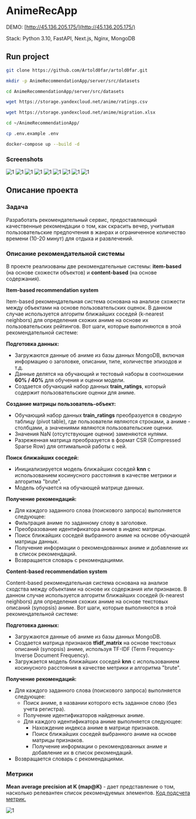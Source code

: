 # AnimeRecApp

DEMO: [http://45.136.205.175/](http://45.136.205.175/)

Stack: Python 3.10, FastAPI, Next.js, Nginx, MongoDB

## Run project

```bash
git clone https://github.com/Artold0far/artold0far.git
```
```bash
mkdir -p AnimeRecommendationApp/server/src/datasets
```
```bash
cd AnimeRecommendationApp/server/src/datasets
```
```bash
wget https://storage.yandexcloud.net/anime/ratings.csv
```
```bash
wget https://storage.yandexcloud.net/anime/migration.xlsx
```
```bash
cd ~/AnimeRecommendationApp/
```
```bash
cp .env.example .env
```
```bash
docker-compose up --build -d
```

### Screenshots
![1](https://github.com/Artold0far/artold0far/blob/main/docs/1.jpg)
![1](https://github.com/Artold0far/artold0far/blob/main/docs/2.jpg)
![1](https://github.com/Artold0far/artold0far/blob/main/docs/3.jpg)
![1](https://github.com/Artold0far/artold0far/blob/main/docs/4.jpg)
![1](https://github.com/Artold0far/artold0far/blob/main/docs/11.jpg)
![1](https://github.com/Artold0far/artold0far/blob/main/docs/5.jpg)
![1](https://github.com/Artold0far/artold0far/blob/main/docs/6.jpg)
![1](https://github.com/Artold0far/artold0far/blob/main/docs/7.jpg)
![1](https://github.com/Artold0far/artold0far/blob/main/docs/8.png)


## Описание проекта

### Задача
Разработать рекомендательный сервис, предоставляющий качественные рекомендации о том, как скрасить вечер, учитывая пользовательские предпочтения в жанрах и ограниченное количество времени (10-20 минут) для отдыха и развлечений.

### Описание рекомендательной системы
В проекте реализованы две рекомендательные системы: **item-based** (на основе схожести объектов) и **content-based** (на основе содержания).

**Item-based recommendation system**

Item-based рекомендательная система основана на анализе схожести между объектами на основе пользовательских оценок. В данном случае используется алгоритм ближайших соседей (k-nearest neighbors) для определения схожих аниме на основе их пользовательских рейтингов. Вот шаги, которые выполняются в этой рекомендательной системе:

**Подготовка данных:**

- Загружаются данные об аниме из базы данных MongoDB, включая информацию о заголовке, описании, типе, количестве эпизодов и т.д.
- Данные делятся на обучающий и тестовый наборы в соотношении **60% / 40%** для обучения и оценки модели.
- Создается обучающий набор данных **train\_ratings**, который содержит пользовательские оценки для аниме.

**Создание матрицы пользователь-объект:**

- Обучающий набор данных **train\_ratings** преобразуется в сводную таблицу (pivot table), где пользователи являются строками, а аниме - столбцами, а значениями являются пользовательские оценки.
- Значения NaN (отсутствующие оценки) заменяются нулями.
- Разреженная матрица преобразуется в формат CSR (Compressed Sparse Row) для оптимальной работы с ней.

**Поиск ближайших соседей:**

- Инициализируется модель ближайших соседей **knn** с использованием косинусного расстояния в качестве метрики и алгоритма "brute".
- Модель обучается на обучающей матрице данных.

**Получение рекомендаций:**

- Для каждого заданного слова (поискового запроса) выполняется следующее:
- Фильтрация аниме по заданному слову в заголовке.
- Преобразование идентификатора аниме в индекс матрицы.
- Поиск ближайших соседей выбранного аниме на основе обучающей матрицы данных.
- Получение информации о рекомендованных аниме и добавление их в список рекомендаций.
- Возвращается словарь с рекомендациями.


**Content-based recommendation system**

Content-based рекомендательная система основана на анализе сходства между объектами на основе их содержания или признаков. В данном случае используется алгоритм ближайших соседей (k-nearest neighbors) для определения схожих аниме на основе текстовых описаний (synopsis) аниме. Вот шаги, которые выполняются в этой рекомендательной системе:

**Подготовка данных:**

- Загружаются данные об аниме из базы данных MongoDB.
- Создается матрица признаков **tfidf\_matrix** на основе текстовых описаний (synopsis) аниме, используя TF-IDF (Term Frequency-Inverse Document Frequency).
- Загружается модель ближайших соседей **knn** с использованием косинусного расстояния в качестве метрики и алгоритма "brute".

**Получение рекомендаций:**

- Для каждого заданного слова (поискового запроса) выполняется следующее:
  - Поиск аниме, в названии которого есть заданное слово (без учета регистра).
  - Получение идентификаторов найденных аниме.
  - Для каждого идентификатора аниме выполняется следующее:
    - Нахождение индекса аниме в матрице признаков.
    - Поиск ближайших соседей выбранного аниме на основе матрицы признаков.
    - Получение информации о рекомендованных аниме и добавление их в список рекомендаций.
- Возвращается словарь с рекомендациями.



### Метрики
**Mean average precision at K (map@K)** - дает представление о том, насколько релевантен список рекомендуемых элементов. 
[Код подсчета метрик.](https://github.com/Artold0far/My-First-Data-Project-2/blob/dev/metrics_mapk_item_user_content_hybrid.ipynb)

![1](https://github.com/Artold0far/artold0far/blob/main/docs/10.png)
